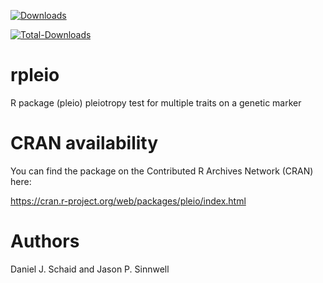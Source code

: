 
[![Downloads](http://cranlogs.r-pkg.org/badges/pleio)](https://CRAN.R-project.org/package=pleio)

[![Total-Downloads](https://cranlogs.r-pkg.org/badges/grand-total/pleio)](https://CRAN.R-project.org/package=pleio)


# rpleio

R package (pleio) pleiotropy test for multiple traits on a genetic marker 

# CRAN availability

You can find the package on the Contributed R Archives Network (CRAN) here:

https://cran.r-project.org/web/packages/pleio/index.html

# Authors

Daniel J. Schaid and Jason P. Sinnwell
